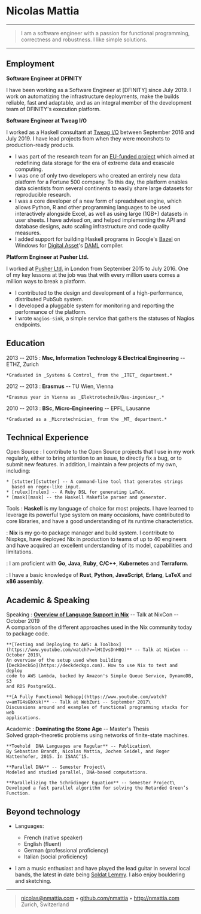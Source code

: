 Nicolas Mattia
============

----

>  I am a software engineer with a passion for functional programming,\
>  correctness and robustness. I like simple solutions.

----

Employment
----------

**Software Engineer at DFINITY**

I have been working as a Software Engineer at [DFINITY] since July 2019. I work
on automatizing the infrastructure deployments, make the builds reliable, fast
and adaptable, and as an integral member of the development team of DFINITY's
execution platform.

**Software Engineer at Tweag I/O**

I worked as a Haskell consultant at [Tweag I/O][tweag] between September 2016
and July 2019. I have lead projects from when they were moonshots to
production-ready products.

* I was part of the research team for an [EU-funded project][sage] which aimed
  at redefining data storage for the era of extreme data and exascale
  computing.
* I was one of only two developers who created an entirely new data platform
  for a Fortune 500 company. To this day, the platform enables data scientists
  from several continents to easily share large datasets for reproducible
  research.
* I was a core developer of a new form of spreadsheet engine, which
  allows Python, R and other programming languages to be used interactively
  alongside Excel, as well as using large (1GB+) datasets in user sheets. I
  have advised on, and helped implementing the API and database designs, auto
  scaling infrastructure and code quality measures.
* I added support for building Haskell programs in Google's [Bazel] on Windows
  for [Digital Asset][DA]'s [DAML] compiler.

**Platform Engineer at Pusher Ltd.**

I worked at [Pusher Ltd.](https://pusher.com) in London from September 2015 to
July 2016. One of my key lessons at the job was that with every million users
comes a million ways to break a platform.

* I contributed to the design and development of a high-performance,
  distributed PubSub system.
* I developed a pluggable system for monitoring and reporting the performance
  of the platform.
* I wrote `nagios-sink`, a simple service that gathers the statuses of Nagios
  endpoints.

[sage]: http://www.sagestorage.eu/
[tweag]: https://tweag.io
[Bazel]: https://bazel.build/
[DA]: https://digitalasset.com/
[DAML]: https://daml.com/
[DFNITY]: https://dfinity.org

Education
---------

2013 -- 2015
:   **Msc, Information Technology & Electrical Engineering** -- ETHZ, Zurich

    *Graduated in _Systems & Control_ from the _ITET_ department.*

2012 -- 2013
:   **Erasmus** -- TU Wien, Vienna

    *Erasmus year in Vienna as _Elektrotechnik/Bau-ingenieur_.*

2010 -- 2013
:   **BSc, Micro-Engineering** -- EPFL, Lausanne

    *Graduated as a _Microtechnician_ from the _MT_ department.*

Technical Experience
--------------------

Open Source
:   I contribute to the Open Source projects that I use in my work regularly,
    either to bring attention to an issue, to directly fix a bug, or to submit
    new features. In addition, I maintain a few projects of my own, including:

    * [stutter][stutter] -- A command-line tool that generates strings
      based on regex-like input.
    * [rulex][rulex] -- A Ruby DSL for generating LaTeX.
    * [mask][mask] -- the Haskell Makefile parser and generator.

Tools
:   **Haskell** is my language of choice for most projects. I have learned to
    leverage its powerful type system on many occasions, have contributed to
    core libraries, and have a good understanding of its runtime
    characteristics.

:   **Nix** is my go-to package manager and build system. I contribute to
    Nixpkgs, have deployed Nix in production to teams of up to 40 engineers and
    have acquired an excellent understanding of its model, capabilities and
    limitations.

:   I am proficient with **Go**, **Java**, **Ruby**, **C/C++**, **Kubernetes**
    and **Terraform**.

:   I have a basic knowledge of **Rust**, **Python**, **JavaScript**,
    **Erlang**, **LaTeX** and **x86 assembly**.

[stutter]: https://github.com/githubuser/superlongprojectname
[rulex]: https://github.com/githubuser/superlongprojectname
[mask]: https://github.com/githubuser/superlongprojectname

Academic & Speaking
--------------------

Speaking
:   **[Overview of Language Support in Nix](https://www.youtube.com/watch?v=nXDumHZI2zg)** -- Talk at NixCon -- October 2019\
    A comparison of the different approaches used in the Nix community today to
    package code.

    **[Testing and Deploying to AWS: A Toolbox](https://www.youtube.com/watch?v=lHtIvsDnH0Q)** -- Talk at NixCon -- October 2019\
    An overview of the setup used when building
    [DeckDeckGo](https://deckdeckgo.com). How to use Nix to test and deploy
    code to AWS Lambda, backed by Amazon's Simple Queue Service, DynamoDB, S3
    and RDS PostgreSQL.

    **[A Fully Functional Webapp](https://www.youtube.com/watch?v=amTG4sGbXsk)** -- Talk at WebZuri -- September 2017\
    Discussions around and examples of functional programming stacks for web
    applications.


Academic
:   **Dominating the Stone Age** -- Master's Thesis\
    Solved graph-theoretic problems using networks of finite-state machines.

    **Toehold  DNA Languages are Regular** -- Publication\
    By Sebastian Brandt, Nicolas Mattia, Jochen Seidel, and Roger Wattenhofer, 2015. In ISAAC’15.

    **Parallel DNA** -- Semester Project\
    Modeled and studied parallel, DNA-based computations.

    **Parallelizing the Schrödinger Equation** -- Semester Project\
    Developed a fast parallel algorithm for solving the Retarded Green’s Function.


Beyond technology
----------------------------------------

* Languages:

     * French (native speaker)
     * English (fluent)
     * German (professional proficiency)
     * Italian (social proficiency)

* I am a music enthusiast and have played the lead guitar in several local
  bands, the latest in date being [Soldat Lemmy][soldatlemmy]. I also enjoy
  bouldering and sketching.

[soldatlemmy]: http://soldatlemmy.com

----

> <nicolas@nmattia.com>
>   • [github.com/nmattia](http://github.com/nmattia)
>   • <http://nmattia.com>\
>   Zurich, Switzerland
